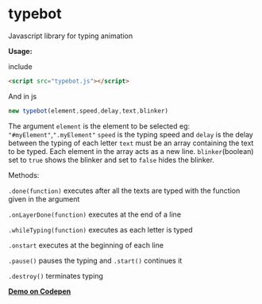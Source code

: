 # typebot
Javascript library for typing animation 

**Usage:**

include 
```html
<script src="typebot.js"></script>
```

And in js

```javascript
new typebot(element,speed,delay,text,blinker)
```

The argument `element` is the element to be selected eg: `"#myElement"`,`".myElement"`
`speed` is the typing speed and `delay` is the delay between the typing of each letter 
`text` must be an array containing the text to be typed. Each element in the array acts as a new line.
`blinker`(boolean) set to `true` shows the blinker and set to `false` hides the blinker.

Methods:

`.done(function)` executes after all the texts are typed with the function given in the argument

`.onLayerDone(function)` executes at the end of a line

`.whileTyping(function)` executes as each letter is typed

`.onstart` executes at the beginning of each line

`.pause()` pauses the typing and `.start()` continues it

`.destroy()` terminates typing

**[Demo on Codepen](http://codepen.io/akshay-7/pen/VjygvL)**










